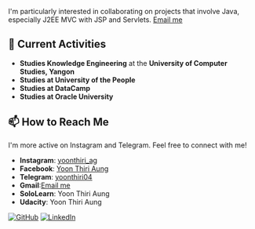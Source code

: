 

I'm particularly interested in collaborating on projects that involve Java, especially J2EE MVC with JSP and Servlets.
[Email me](mailto:yoonthiriaung04@gmail.com)

## 🌟 Current Activities

- **Studies Knowledge Engineering** at the **University of Computer Studies, Yangon**
- **Studies at University of the People**
- **Studies at DataCamp**
- **Studies at Oracle University**

## 📫 How to Reach Me

I'm more active on Instagram and Telegram. Feel free to connect with me!

- **Instagram**: [yoonthiri_ag](https://www.instagram.com/yoonthiri_ag)
- **Facebook**: [Yoon Thiri Aung](https://www.facebook.com/yoonthiriaung04?mibextid=ZbWKwL)
- **Telegram**: [yoonthiri04](https://t.me/yoonthiri04)
- **Gmail**:[Email me](mailto:yoonthiriaung04@gmail.com)
- **SoloLearn**: Yoon Thiri Aung
- **Udacity**: Yoon Thiri Aung

[![GitHub](https://img.shields.io/badge/GitHub-Profile-black?style=for-the-badge&logo=github)](https://github.com/yoon-thiri04)
[![LinkedIn](https://img.shields.io/badge/LinkedIn-Connect-blue?style=for-the-badge&logo=linkedin)](https://www.linkedin.com/in/yoon-thiri-aung-497a6929a)
